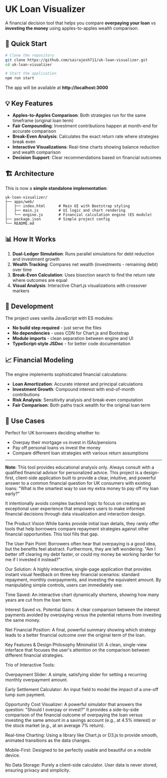 # UK Loan Visualizer

A financial decision tool that helps you compare **overpaying your loan** vs **investing the money** using apples-to-apples wealth comparison.

## 🚀 Quick Start

```bash
# Clone the repository
git clone https://github.com/sairajesh711/uk-loan-visualizer.git
cd uk-loan-visualizer

# Start the application
npm run start
```

The app will be available at **http://localhost:3000**

## 💡 Key Features

- **Apples-to-Apples Comparison**: Both strategies run for the same timeframe (original loan term)
- **Fair Compounding**: Investment contributions happen at month-end for accurate comparison
- **Break-Even Analysis**: Calculates the exact return rate where strategies break even
- **Interactive Visualizations**: Real-time charts showing balance reduction and wealth comparison
- **Decision Support**: Clear recommendations based on financial outcomes

## 🏗️ Architecture

This is now a **simple standalone implementation**:

```
uk-loan-visualizer/
├── apps/web/
│   ├── index.html      # Main UI with Bootstrap styling
│   ├── main.js         # UI logic and chart rendering
│   └── engine.js       # Financial calculation engine (ES module)
├── package.json        # Simple project config
└── README.md
```

## 📊 How It Works

1. **Dual-Ledger Simulation**: Runs parallel simulations for debt reduction and investment growth
2. **Wealth Tracking**: Compares net wealth (investments - remaining debt) over time
3. **Break-Even Calculation**: Uses bisection search to find the return rate where outcomes are equal
4. **Visual Analysis**: Interactive Chart.js visualizations with crossover markers

## 🔧 Development

The project uses vanilla JavaScript with ES modules:

- **No build step required** - just serve the files
- **No dependencies** - uses CDN for Chart.js and Bootstrap
- **Module imports** - clean separation between engine and UI
- **TypeScript-style JSDoc** - for better code documentation

## 📈 Financial Modeling

The engine implements sophisticated financial calculations:

- **Loan Amortization**: Accurate interest and principal calculations
- **Investment Growth**: Compound interest with end-of-month contributions
- **Risk Analysis**: Sensitivity analysis and break-even computation
- **Fair Comparison**: Both paths track wealth for the original loan term

## 🎯 Use Cases

Perfect for UK borrowers deciding whether to:
- Overpay their mortgage vs invest in ISAs/pensions
- Pay off personal loans vs invest the money
- Compare different loan strategies with various return assumptions

---

**Note**: This tool provides educational analysis only. Always consult with a qualified financial advisor for personalized advice.
This project is a design-first, client-side application built to provide a clear, intuitive, and powerful answer to a common financial question for UK consumers with existing loans: "What is the smartest way to use my extra money to pay off my loan early?"

It intentionally avoids complex backend logic to focus on creating an exceptional user experience that empowers users to make informed financial decisions through data visualization and interaction design.

The Product Vision
While banks provide initial loan details, they rarely offer tools that help borrowers compare repayment strategies against other financial opportunities. This tool fills that gap.

The User Pain Point: Borrowers often hear that overpaying is a good idea, but the benefits feel abstract. Furthermore, they are left wondering: "Am I better off clearing my debt faster, or could my money be working harder for me if I invested it instead?"

Our Solution: A highly interactive, single-page application that provides instant visual feedback on three key financial scenarios: standard repayment, monthly overpayments, and investing the equivalent amount. By manipulating simple controls, users can immediately see:

Time Saved: An interactive chart dynamically shortens, showing how many years are cut from the loan term.

Interest Saved vs. Potential Gains: A clear comparison between the interest payments avoided by overpaying versus the potential returns from investing the same money.

Net Financial Position: A final, powerful summary showing which strategy leads to a better financial outcome over the original term of the loan.

Key Features & Design Philosophy
Minimalist UI: A clean, single-view interface that focuses the user's attention on the comparison between different financial strategies.

Trio of Interactive Tools:

Overpayment Slider: A simple, satisfying slider for setting a recurring monthly overpayment amount.

Early Settlement Calculator: An input field to model the impact of a one-off lump sum payment.

Opportunity Cost Visualizer: A powerful simulator that answers the question: "Should I overpay or invest?" It provides a side-by-side comparison of the financial outcome of overpaying the loan versus investing the same amount in a savings account (e.g., at 4.5% interest) or the stock market (e.g., at an average 7% return).

Real-time Charting: Using a library like Chart.js or D3.js to provide smooth, animated transitions as the data changes.

Mobile-First: Designed to be perfectly usable and beautiful on a mobile device.

No Data Storage: Purely a client-side calculator. User data is never stored, ensuring privacy and simplicity.

